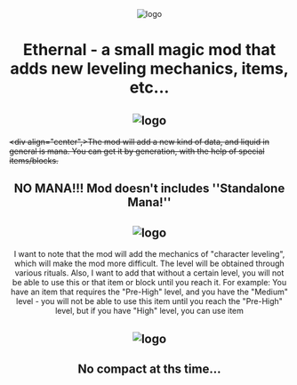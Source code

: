 <div align="center"> <img src=https://github.com/0mods/AncientMagic/assets/46783751/c9157710-3806-42c7-af2b-c97830bc4299 alt="logo"> </div>

# <div align="center"> Ethernal - a small magic mod that adds new leveling mechanics, items, etc...</div>

## <div align="center"> <img src=https://i.imgur.com/rtdRDCS.png alt="logo"> </div>

~~<div align="center",>The mod will add a new kind of data, and liquid in general is mana. You can get it by generation, with the help of special items/blocks.</div>~~
## <div align="center">NO MANA!!! Mod doesn't includes ''Standalone Mana!''</div>
## <div align="center"> <img src=https://i.imgur.com/ADtC7O6.png alt="logo"> </div>

<div align="center">I want to note that the mod will add the mechanics of "character leveling", which will make the mod more difficult. The level will be obtained through various rituals. Also, I want to add that without a certain level, you will not be able to use this or that item or block until you reach it. For example: You have an item that requires the "Pre-High" level, and you have the "Medium" level - you will not be able to use this item until you reach the "Pre-High" level, but if you have "High" level, you can use item</div>

## <div align="center"> <img src=https://i.imgur.com/GGP7BvT.png alt="logo"> </div>
## <div align="center"> No compact at ths time... </div>
